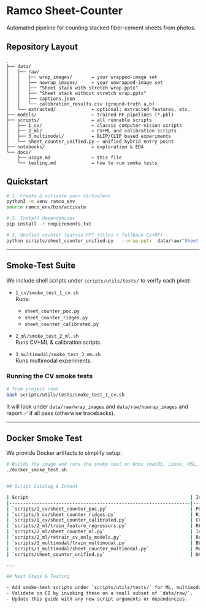 # Ramco Sheet-Counter

Automated pipeline for counting stacked fiber-cement sheets from photos.

## Repository Layout

```
.
├── data/
│   ├── raw/
│   │   ├── wrap_images/       ← your wrapped-image set
│   │   ├── nowrap_images/     ← your unwrapped-image set
│   │   ├── "Sheet stack with stretch wrap.pptx"
│   │   ├── "Sheet stack without stretch wrap.pptx"
│   │   ├── captions.json
│   │   └── calibration_results.csv (ground-truth a,b)
│   └── extracted/             ← optional: extracted features, etc.
├── models/                    ← trained RF pipelines (*.pkl)
├── scripts/                   ← all runnable scripts
│   ├── 1_cv/                  ← classic computer-vision scripts
│   ├── 2_ml/                  ← CV+ML and calibration scripts
│   ├── 3_multimodal/          ← BLIP/CLIP based experiments
│   └── sheet_counter_unified.py ← unified hybrid entry point
├── notebooks/                 ← exploration & EDA
└── docs/
    ├── usage.md               ← this file
    └── testing.md             ← how to run smoke tests
```

## Quickstart

```bash
# 1. Create & activate your virtualenv
python3 -m venv ramco_env
source ramco_env/bin/activate

# 2. Install dependencies
pip install -r requirements.txt

# 3. Unified counter (parses PPT titles + fallback CV+RF)
python scripts/sheet_counter_unified.py   --wrap-pptx  data/raw/"Sheet stack with stretch wrap.pptx"   --nowrap-pptx data/raw/"Sheet stack without stretch wrap.pptx"   --wrap-dir   data/raw/wrap_images   --nowrap-dir data/raw/nowrap_images   --calibration data/raw/calibration_results.csv
```

---

## Smoke-Test Suite

We include shell scripts under `scripts/utils/tests/` to verify each pivot:

- `1_cv/smoke_test_1_cv.sh`  
  Runs:
  - `sheet_counter_poc.py`
  - `sheet_counter_ridges.py`
  - `sheet_counter_calibrated.py`

- `2_ml/smoke_test_2_ml.sh`  
  Runs CV+ML & calibration scripts.

- `3_multimodal/smoke_test_3_mm.sh`  
  Runs multimodal experiments.

### Running the CV smoke tests

```bash
# from project root
bash scripts/utils/tests/smoke_test_1_cv.sh
```

It will look under `data/raw/wrap_images` and `data/raw/nowrap_images` and report ✅ if all pass (otherwise tracebacks).

---

## Docker Smoke Test

We provide Docker artifacts to simplify setup:

```bash
# Builds the image and runs the smoke test on Unix (macOS, Linux, WSL, Git Bash)
./docker_smoke_test.sh


## Script Catalog & Intent

| Script                                                           | Intent / Pivot                                                   |
|------------------------------------------------------------------|------------------------------------------------------------------|
| `scripts/1_cv/sheet_counter_poc.py`                              | POC CV: simple edge‑based counting; undercounts in complex scenes. |
| `scripts/1_cv/sheet_counter_ridges.py`                           | Ridge detection + Hough; still noisy.                            |
| `scripts/1_cv/sheet_counter_calibrated.py`                       | CV + per-mode linear calibration (final = a·raw + b).           |
| `scripts/2_ml/train_feature_regressors.py`                       | RF on CV features: [raw_count, length, edges, layers].           |
| `scripts/2_ml/sheet_counter_ml.py`                               | Inference CV+RF.                                                |
| `scripts/2_ml/retrain_cv_only_models.py`                         | Retrain RF on updated ground truth.                             |
| `scripts/3_multimodal/train_multimodal.py`                       | BLIP+CLIP multimodal regressor.                                 |
| `scripts/3_multimodal/sheet_counter_multimodal.py`               | Multimodal inference.                                           |
| `scripts/sheet_counter_unified.py`                               | Unified hybrid: exact PPT parse → CV+RF fallback with calibration. |

---

## Next Steps & Testing

- Add smoke-test scripts under `scripts/utils/tests/` for ML, multimodal, and unified layers.
- Validate on CI by invoking these on a small subset of `data/raw/`.
- Update this guide with any new script arguments or dependencies.

